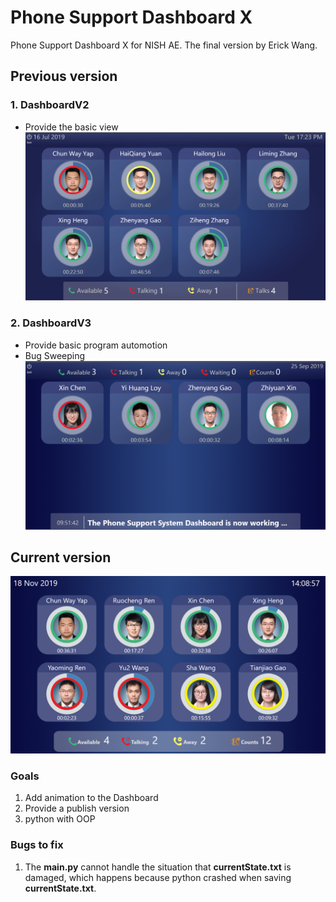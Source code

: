 # Phone Support Dashboard X

 Phone Support Dashboard X for NISH AE. The final version by Erick Wang.

## Previous version

### 1. DashboardV2

- Provide the basic view
![V2](/Resources/DashboardV2.png)

### 2. DashboardV3

- Provide basic program automotion
- Bug Sweeping
![V3](/Resources/DashboardV3.png)

## Current version

![DashboardX](Resources/DashboardX.png)

### Goals

1. Add animation to the Dashboard
2. Provide a publish version
3. python with OOP

### Bugs to fix

1. The **main.py** cannot handle the situation that **currentState.txt** is damaged, which happens because python crashed when saving **currentState.txt**.
